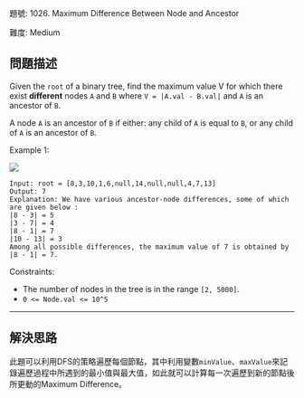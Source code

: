 題號: 1026. Maximum Difference Between Node and Ancestor

難度: Medium

## 問題描述
Given the `root` of a binary tree, find the maximum value V for which there exist **different** nodes `A` and `B` where `V = |A.val - B.val|` and `A` is an ancestor of `B`.

A node `A` is an ancestor of `B` if either: any child of `A` is equal to `B`, or any child of `A` is an ancestor of `B`.

Example 1:

![](https://assets.leetcode.com/uploads/2020/11/09/tmp-tree.jpg)

```
Input: root = [8,3,10,1,6,null,14,null,null,4,7,13]
Output: 7
Explanation: We have various ancestor-node differences, some of which are given below :
|8 - 3| = 5
|3 - 7| = 4
|8 - 1| = 7
|10 - 13| = 3
Among all possible differences, the maximum value of 7 is obtained by |8 - 1| = 7.
```


Constraints:

- The number of nodes in the tree is in the range `[2, 5000]`.
- `0 <= Node.val <= 10^5`

---
## 解決思路

此題可以利用DFS的策略遍歷每個節點，其中利用變數`minValue`、`maxValue`來記錄遍歷過程中所遇到的最小值與最大值，如此就可以計算每一次遍歷到新的節點後所更動的Maximum Difference。